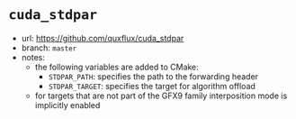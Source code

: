 # `cuda_stdpar`

- url: <https://github.com/quxflux/cuda_stdpar>
- branch: `master`
- notes:
  - the following variables are added to CMake:
    - `STDPAR_PATH`: specifies the path to the forwarding header
    - `STDPAR_TARGET`: specifies the target for algorithm offload
  - for targets that are not part of the GFX9 family interposition mode is
    implicitly enabled
